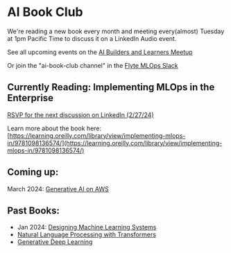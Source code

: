 # AI Book Club 

We're reading a new book every month and meeting every(almost) Tuesday at 1pm Pacific Time to discuss it on a LinkedIn Audio event.

See all upcoming events on the [AI Builders and Learners Meetup](https://www.meetup.com/ai-builders-and-learners-seattle/)

Or join the "ai-book-club channel" in the [Flyte MLOps Slack](https://slack.flyte.org/)

## Currently Reading: Implementing MLOps in the Enterprise

[RSVP for the next discussion on LinkedIn (2/27/24)](https://www.linkedin.com/events/aibookclub-implementingmlopsint7165191327201026048/comments/)

Learn more about the book here: [https://learning.oreilly.com/library/view/implementing-mlops-in/9781098136574/](https://learning.oreilly.com/library/view/implementing-mlops-in/9781098136574/)


## Coming up:

March 2024: [Generative AI on AWS](https://learning.oreilly.com/library/view/generative-ai-on/9781098159214/)


## Past Books:

- Jan 2024: [Designing Machine Learning Systems](https://learning.oreilly.com/library/view/designing-machine-learning/9781098107956/)
-  [Natural Language Processing with Transformers](https://learning.oreilly.com/library/view/natural-language-processing/9781098136789/)
-  [Generative Deep Learning](https://learning.oreilly.com/library/view/generative-deep-learning/9781098134174/)









